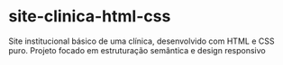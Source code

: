 # site-clinica-html-css
Site institucional básico de uma clínica, desenvolvido com HTML e CSS puro. Projeto focado em estruturação semântica e design responsivo
